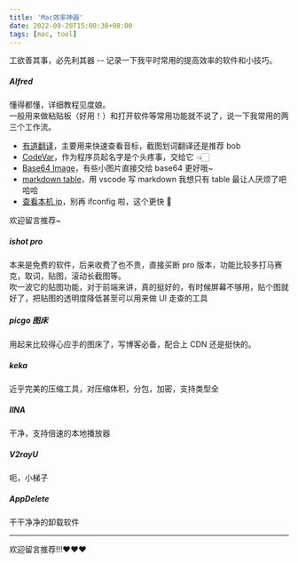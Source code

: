 ```yaml
---
title: 'Mac效率神器'
date: 2022-09-20T15:00:38+08:00
tags: [mac, tool]
---
```


工欲善其事，必先利其器 -- 记录一下我平时常用的提高效率的软件和小技巧。

##### Alfred

懂得都懂，详细教程见度娘。  
一般用来做粘贴板（好用！）和打开软件等常用功能就不说了，说一下我常用的两三个工作流。

- [有道翻译](https://github.com/whyliam/whyliam.workflows.youdao)，主要用来快速查看音标，截图划词翻译还是推荐 bob
- [CodeVar](https://github.com/xudaolong/CodeVar)，作为程序员起名字是个头疼事，交给它 👈🏻
- [Base64 Image](https://www.packal.org/workflow/base64-image)，有些小图片直接交给 base64 更好哦~
- [markdown table](https://github.com/crispgm/alfred-markdown-table)，用 vscode 写 markdown 我想只有 table 最让人厌烦了吧哈哈
- [查看本机 ip](https://github.com/alexchantastic/alfred-ip-address-workflow)，别再 ifconfig 啦，这个更快 🚀

欢迎留言推荐~

##### ishot pro

本来是免费的软件，后来收费了也不贵，直接买断 pro 版本，功能比较多打马赛克，取词，贴图，滚动长截图等。  
吹一波它的贴图功能，对于前端来讲，真的挺好的，有时候屏幕不够用，贴个图就好了，把贴图的透明度降低甚至可以用来做 UI 走查的工具

##### picgo 图床

用起来比较得心应手的图床了，写博客必备，配合上 CDN 还是挺快的。

##### keka

近乎完美的压缩工具，对压缩体积，分包，加密，支持类型全

##### IINA

干净，支持倍速的本地播放器

##### V2rayU

呃，小梯子

##### AppDelete

干干净净的卸载软件

---

欢迎留言推荐!!!❤️❤️❤️
